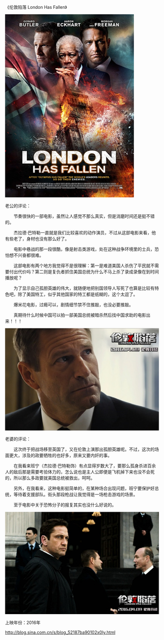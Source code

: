 《伦敦陷落 London Has Fallen》

			
![](./img/001vda4xzy793mQMSB210&690.jpg)


老公的评论：

　　节奏很快的一部电影，虽然让人感觉不那么真实，但是消磨时间还是挺不错的。

　　杰拉德·巴特勒一直就是我们比较喜欢的动作演员，不过从这部电影来看，他有些老了，身材也没有那么好了。

　　电影中巷战的那一段很酷，像是射击类游戏，处在这种战争环境里的士兵，恐怕想不兴奋都很难。


　　这部电影有两个地方我觉得不是很理解：第一是难道美国人杀伤了平民就不需要付出代价吗？第二则是复仇者抓住美国总统为什么不马上杀了录成录像在到时间播放呢？


　　为了显示自己孤胆英雄的伟大，就随便地把别国领导人写死了也算是比较有特色吧，除了美国特工，似乎其他国家的特工都是纸糊的，这个太逗了。

　　爆米花电影，过瘾可以，剧情细节禁不住推敲，也没必要推敲。

　　真期待什么时候中国可以拍一部美国总统被暗杀然后找中国求助的电影出来！！！

![](./img/001vda4xzy793n1bxXP19&690.jpg)


老婆的评论：


　　这次终于把战场移至英国了，又在伦敦上演那出孤胆英雄呢。不过，这次的场面更大，涉及的政要牺牲的也好多，原来又要内奸的事。


　　在我看来班宁（杰拉德·巴特勒饰）有点显得岁数大了，要那么孤身杀进百余人的敌后那是需要考验体力的，怎么说也是主人公即便是飞机掉下来也没不会死的，所以那么多政要就美国总统被救出，呵呵。


　　另外，在我看来，这种电影挺简单的，在某种场合出现问题，班宁要保护好总统，等待着支援部队。街头那段枪战让我觉得是一场枪击游戏的场景。

　　至于电影中关于恐怖分子的报复其实也没什么好说的。

![](./img/001vda4xzy793n8sjHlcb&690.jpg)


上映年份：2016年							
		
http://blog.sina.com.cn/s/blog_52187ba90102x0ly.html

